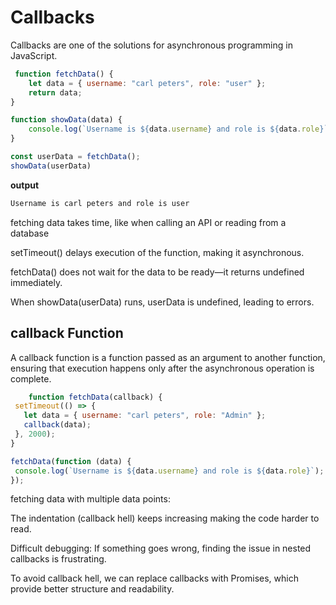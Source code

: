 # Callbacks
Callbacks are one of the solutions for asynchronous programming in JavaScript.

```js
 function fetchData() {
    let data = { username: "carl peters", role: "user" };
    return data;
}

function showData(data) {
    console.log(`Username is ${data.username} and role is ${data.role}`);
}

const userData = fetchData();
showData(userData)
```

**output**
```html
Username is carl peters and role is user
```

 fetching data takes time, like when calling an API or reading from a database

 setTimeout() delays execution of the function, making it asynchronous.

 fetchData() does not wait for the data to be ready—it returns undefined immediately.

 When showData(userData) runs, userData is undefined, leading to errors.

 ## callback Function
 A callback function is a function passed as an argument to another function, ensuring that execution happens only after the asynchronous operation is complete.

 ```js
     function fetchData(callback) {
  setTimeout(() => {
    let data = { username: "carl peters", role: "Admin" };
    callback(data);
  }, 2000);
}

fetchData(function (data) {
  console.log(`Username is ${data.username} and role is ${data.role}`);
});
```

fetching data with multiple data points:

The indentation (callback hell) keeps increasing making the code harder to read.

Difficult debugging: If something goes wrong, finding the issue in nested callbacks is frustrating.

To avoid callback hell, we can replace callbacks with Promises, which provide better structure and readability.